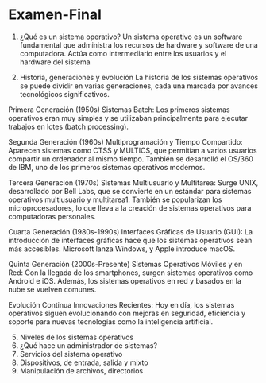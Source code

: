 # Examen-Final

1. ¿Qué es un sistema operativo?
   Un sistema operativo es un software fundamental que administra los recursos de hardware y software de una computadora. Actúa como intermediario entre los usuarios y el hardware del sistema
   
3. Historia, generaciones y evolución
   La historia de los sistemas operativos se puede dividir en varias generaciones, cada una marcada por avances tecnológicos significativos.

Primera Generación (1950s)
Sistemas Batch: Los primeros sistemas operativos eran muy simples y se utilizaban principalmente para ejecutar trabajos en lotes (batch processing).

Segunda Generación (1960s)
Multiprogramación y Tiempo Compartido: Aparecen sistemas como CTSS y MULTICS, que permitían a varios usuarios compartir un ordenador al mismo tiempo. También se desarrolló el OS/360 de IBM, uno de los primeros sistemas operativos modernos.

Tercera Generación (1970s)
Sistemas Multiusuario y Multitarea: Surge UNIX, desarrollado por Bell Labs, que se convierte en un estándar para sistemas operativos multiusuario y multitarea1. También se popularizan los microprocesadores, lo que lleva a la creación de sistemas operativos para computadoras personales.

Cuarta Generación (1980s-1990s)
Interfaces Gráficas de Usuario (GUI): La introducción de interfaces gráficas hace que los sistemas operativos sean más accesibles. Microsoft lanza Windows, y Apple introduce macOS.

Quinta Generación (2000s-Presente)
Sistemas Operativos Móviles y en Red: Con la llegada de los smartphones, surgen sistemas operativos como Android e iOS. Además, los sistemas operativos en red y basados en la nube se vuelven comunes.

Evolución Continua
Innovaciones Recientes: Hoy en día, los sistemas operativos siguen evolucionando con mejoras en seguridad, eficiencia y soporte para nuevas tecnologías como la inteligencia artificial.

5. Niveles de los sistemas operativos
6. ¿Qué hace un administrador de sistemas?
7. Servicios del sistema operativo
8. Dispositivos, de entrada, salida y mixto
9. Manipulación de archivos, directorios
